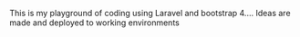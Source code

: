 This is my playground of coding using Laravel and bootstrap 4....
Ideas are made and deployed to working environments
